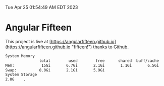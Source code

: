 Tue Apr 25 01:54:49 AM EDT 2023

# Angular Fifteen


This project is live at [https://angularfifteen.github.io](https://angularfifteen.github.io "fifteen!") thanks to Github.

```bash
System Memory
               total        used        free      shared  buff/cache   available
Mem:            15Gi       6.7Gi       2.1Gi       1.1Gi       6.5Gi       7.2Gi
Swap:          8.0Gi       2.1Gi       5.9Gi
System Storage
2.0G	.
